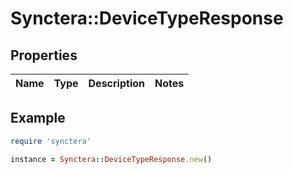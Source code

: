 # Synctera::DeviceTypeResponse

## Properties

| Name | Type | Description | Notes |
| ---- | ---- | ----------- | ----- |

## Example

```ruby
require 'synctera'

instance = Synctera::DeviceTypeResponse.new()
```

